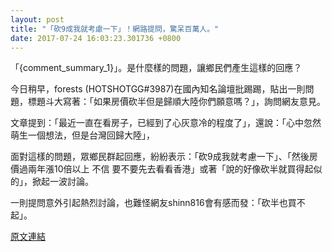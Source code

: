 ```yaml
---
layout: post
title: "「砍9成我就考慮一下」！網路提問，驚呆百萬人。"
date: 2017-07-24 16:03:23.301736 +0800
---
```


「{comment_summary_1}」。是什麼樣的問題，讓鄉民們產生這樣的回應？

今日稍早，forests (HOTSHOTGG#3987)在國內知名論壇批踢踢，貼出一則問題，標題斗大寫著：「如果房價砍半但是歸順大陸你們願意嗎？」，詢問網友意見。

文章提到：「最近一直在看房子，已經到了心灰意冷的程度了」，還說：「心中忽然萌生一個想法，但是台灣回歸大陸」，

面對這樣的問題，眾鄉民群起回應，紛紛表示：「砍9成我就考慮一下」、「然後房價過兩年漲10倍以上 不信   要不要先去看看香港」或著「說的好像砍半就買得起似的」，掀起一波討論。

一則提問意外引起熱烈討論，也難怪網友shinn816會有感而發：「砍半也買不起」。

<a href = "https://www.ptt.cc/bbs/Gossiping/M.1500881999.A.DBA.html">原文連結</a>

